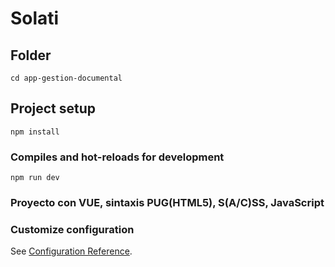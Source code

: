 # Solati

## Folder
```
cd app-gestion-documental
```

## Project setup
```
npm install
```

### Compiles and hot-reloads for development
```
npm run dev
```

### Proyecto con VUE, sintaxis PUG(HTML5), S(A/C)SS, JavaScript


### Customize configuration
See [Configuration Reference](https://cli.vuejs.org/config/).

